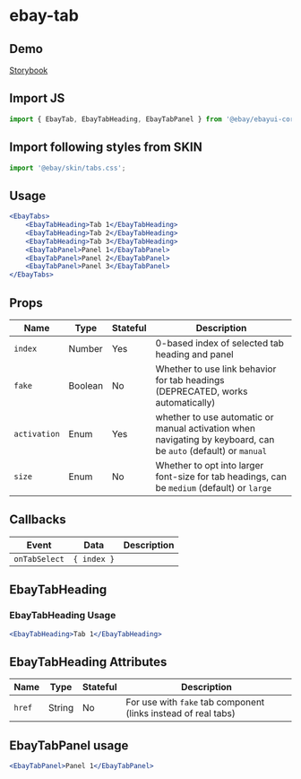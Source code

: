 # ebay-tab

## Demo
[Storybook](https://opensource.ebay.com/ebayui-core-react/master/?path=/story/ebay-tabs--default)

## Import JS
```jsx harmony
import { EbayTab, EbayTabHeading, EbayTabPanel } from '@ebay/ebayui-core-react/ebay-tabs'
```
## Import following styles from SKIN
```jsx harmony
import '@ebay/skin/tabs.css';
```

## Usage
```jsx harmony
<EbayTabs>
    <EbayTabHeading>Tab 1</EbayTabHeading>
    <EbayTabHeading>Tab 2</EbayTabHeading>
    <EbayTabHeading>Tab 3</EbayTabHeading>
    <EbayTabPanel>Panel 1</EbayTabPanel>
    <EbayTabPanel>Panel 2</EbayTabPanel>
    <EbayTabPanel>Panel 3</EbayTabPanel>
</EbayTabs>
```

## Props

Name | Type | Stateful | Description
--- | --- | --- | ---
`index` |Number | Yes | 0-based index of selected tab heading and panel
`fake` | Boolean | No | Whether to use link behavior for tab headings (DEPRECATED, works automatically)
`activation` | Enum | Yes | whether to use automatic or manual activation when navigating by keyboard, can be `auto` (default) or `manual`
`size` | Enum | No | Whether to opt into larger font-size for tab headings, can be `medium` (default) or `large`

## Callbacks

Event | Data | Description
--- | --- | ---
`onTabSelect` | `{ index }` |

## EbayTabHeading

### EbayTabHeading Usage

```jsx harmony
<EbayTabHeading>Tab 1</EbayTabHeading>
```

## EbayTabHeading Attributes

Name | Type | Stateful | Description
--- | --- | --- | ---
`href` | String | No | For use with `fake` tab component (links instead of real tabs)

## EbayTabPanel usage
```jsx harmony
<EbayTabPanel>Panel 1</EbayTabPanel>
```
